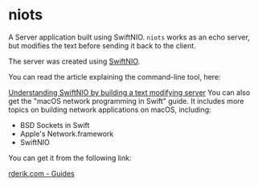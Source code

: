 # niots

A Server application built using SwiftNIO. `niots` works as an echo server, but modifies the text before sending it back to the client.

The server was created using [SwiftNIO](https://github.com/apple/swift-nio).

You can read the article explaining the command-line tool, here:

[Understanding SwiftNIO by building a text modifying server](https://rderik.com/blog/understanding-swiftnio-by-building-a-text-modifying-server)
You can also get the "macOS network programming in Swift" guide. It includes more topics on building network applications on macOS, including:

+ BSD Sockets in Swift
+ Apple's Network.framework
+ SwiftNIO

You can get it from the following link:

[rderik.com - Guides](https://rderik.com/guides/)
